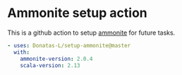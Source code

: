 # Ammonite setup action

This is a github action to setup [ammonite](https://ammonite.io/) for future tasks.

```yml
- uses: Donatas-L/setup-ammonite@master
  with:
    ammonite-version: 2.0.4
    scala-version: 2.13
```
